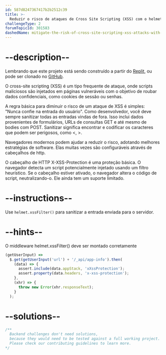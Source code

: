 ```yaml
---
id: 587d8247367417b2b2512c39
title: >-
  Reduzir o risco de ataques de Cross Site Scripting (XSS) com o helmet.xssFilter()
challengeType: 2
forumTopicId: 301583
dashedName: mitigate-the-risk-of-cross-site-scripting-xss-attacks-with-helmet-xssfilter
---
```


# --description--

Lembrando que este projeto está sendo construído a partir do <a href="https://replit.com/github/topcoder-platform/boilerplate-infosec" target="_blank" rel="noopener noreferrer nofollow">Replit</a>, ou pode ser clonado no <a href="https://github.com/topcoder-platform/boilerplate-infosec/" target="_blank" rel="noopener noreferrer nofollow">GitHub</a>.

O cross-site scripting (XSS) é um tipo frequente de ataque, onde scripts maliciosos são injetados em páginas vulneráveis com o objetivo de roubar dados confidenciais, como cookies de sessão ou senhas.

A regra básica para diminuir o risco de um ataque de XSS é simples: "Nunca confie na entrada do usuário". Como desenvolvedor, você deve sempre sanitizar todas as entradas vindas de fora. Isso inclui dados provenientes de formulários, URLs de consultas GET e até mesmo de bodies com POST. Sanitizar significa encontrar e codificar os caracteres que podem ser perigosos, como &lt;, >.

Navegadores modernos podem ajudar a reduzir o risco, adotando melhores estratégias de software. Elas muitas vezes são configuráveis através de cabeçalhos de http.

O cabeçalho de HTTP X-XSS-Protection é uma proteção básica. O navegador detecta um script potencialmente injetado usando um filtro heurístico. Se o cabeçalho estiver ativado, o navegador altera o código de script, neutralizando-o. Ele ainda tem um suporte limitado.

# --instructions--

Use `helmet.xssFilter()` para sanitizar a entrada enviada para o servidor.

# --hints--

O middleware helmet.xssFilter() deve ser montado corretamente

```js
(getUserInput) =>
  $.get(getUserInput('url') + '/_api/app-info').then(
    (data) => {
      assert.include(data.appStack, 'xXssProtection');
      assert.property(data.headers, 'x-xss-protection');
    },
    (xhr) => {
      throw new Error(xhr.responseText);
    }
  );
```

# --solutions--

```js
/**
  Backend challenges don't need solutions, 
  because they would need to be tested against a full working project. 
  Please check our contributing guidelines to learn more.
*/
```

